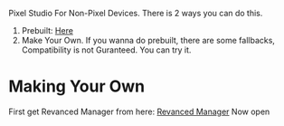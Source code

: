 Pixel Studio For Non-Pixel Devices. There is 2 ways you can do this.
1. Prebuilt: [Here](https://github.com/JabirAlam/PrebuiltPixelStudio/releases/tag/v1.0.0)
2. Make Your Own.
If you wanna do prebuilt, there are some fallbacks, Compatibility is not Guranteed. You can try it.
# **Making Your Own**
First get Revanced Manager from here: [Revanced Manager](https://revanced.app/download)
Now open 
